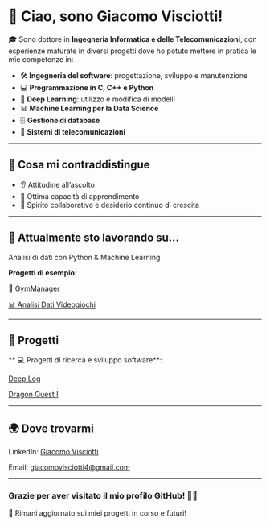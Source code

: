 # 👋 Ciao, sono Giacomo Visciotti!

🎓 Sono dottore in **Ingegneria Informatica e delle Telecomunicazioni**, con esperienze maturate in diversi progetti dove ho potuto mettere in pratica le mie competenze in:

- 🛠️ **Ingegneria del software**: progettazione, sviluppo e manutenzione
- 💻 **Programmazione in **C**, **C++** e **Python****
- 🧠 **Deep Learning**: utilizzo e modifica di modelli
- 📊 **Machine Learning per la Data Science**
- 🗄️ **Gestione di database**
- 📡 **Sistemi di telecomunicazioni**

---

## 🧠 Cosa mi contraddistingue

- 👂 Attitudine all’ascolto
- 🚀 Ottima capacità di apprendimento
- 🤝 Spirito collaborativo e desiderio continuo di crescita

---

## 🌱 Attualmente sto lavorando su...

Analisi di dati con Python & Machine Learning

**Progetti di esempio**:

[💪 GymManager](https://github.com/JacobHess03/Progetto-di-Gruppo-8)

[📊 Analisi Dati Videogiochi](https://github.com/JacobHess03/Analisi_Database)

---


## 🧠 Progetti


** 💻 Progetti di ricerca e sviluppo software**:

[Deep Log](https://github.com/JacobHess03/Thesis-Work)

[Dragon Quest I](https://github.com/JacobHess03/Dragon-Quest-I)

---


## 🌍 Dove trovarmi

LinkedIn: [Giacomo Visciotti](https://www.linkedin.com/in/giacomo-visciotti-132848230)

Email: [giacomovisciotti4@gmail.com](giacomovisciotti4@gmail.com)

---

### Grazie per aver visitato il mio profilo GitHub! 👨‍💻  
📌 Rimani aggiornato sui miei progetti in corso e futuri!
